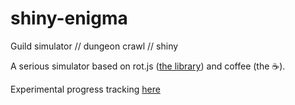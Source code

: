 # shiny-enigma
Guild simulator // dungeon crawl // shiny

A serious simulator based on rot.js ([the library](https://github.com/ondras/rot.js)) and coffee (the ☕️). 

Experimental progress tracking [here](https://github.com/drasbeck/shiny-enigma/projects/1?)
